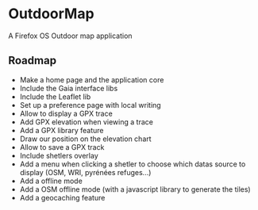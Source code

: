 OutdoorMap
==========

A Firefox OS Outdoor map application

Roadmap
--------

 * Make a home page and the application core
 * Include the Gaia interface libs
 * Include the Leaflet lib
 * Set up a preference page with local writing
 * Allow to display a GPX trace
  * Add GPX elevation when viewing a trace
  * Add a GPX library feature
  * Draw our position on the elevation chart
 * Allow to save a GPX track
 * Include shetlers overlay
  * Add a menu when clicking a shetler to choose which datas source to display (OSM, WRI, pyrénées refuges...)
  * Add a offline mode
 * Add a OSM offline mode (with a javascript library to generate the tiles)
 * Add a geocaching feature